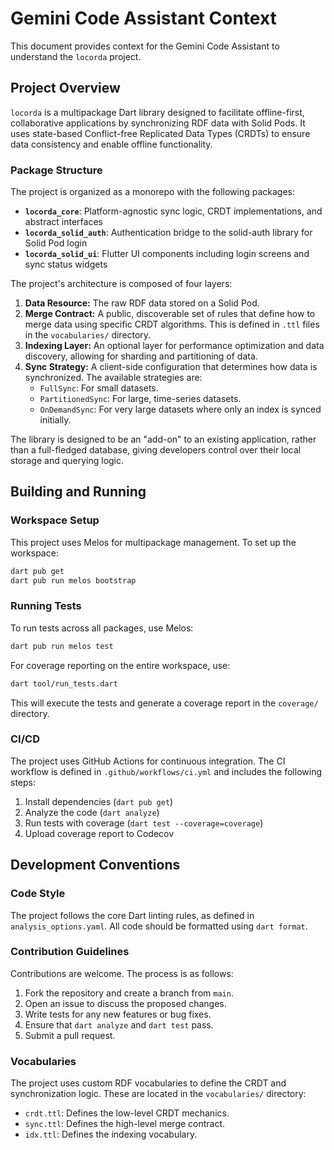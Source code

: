 # Gemini Code Assistant Context

This document provides context for the Gemini Code Assistant to understand the `locorda` project.

## Project Overview

`locorda` is a multipackage Dart library designed to facilitate offline-first, collaborative applications by synchronizing RDF data with Solid Pods. It uses state-based Conflict-free Replicated Data Types (CRDTs) to ensure data consistency and enable offline functionality.

### Package Structure

The project is organized as a monorepo with the following packages:

- **`locorda_core`**: Platform-agnostic sync logic, CRDT implementations, and abstract interfaces
- **`locorda_solid_auth`**: Authentication bridge to the solid-auth library for Solid Pod login
- **`locorda_solid_ui`**: Flutter UI components including login screens and sync status widgets

The project's architecture is composed of four layers:

1.  **Data Resource:** The raw RDF data stored on a Solid Pod.
2.  **Merge Contract:** A public, discoverable set of rules that define how to merge data using specific CRDT algorithms. This is defined in `.ttl` files in the `vocabularies/` directory.
3.  **Indexing Layer:** An optional layer for performance optimization and data discovery, allowing for sharding and partitioning of data.
4.  **Sync Strategy:** A client-side configuration that determines how data is synchronized. The available strategies are:
    *   `FullSync`: For small datasets.
    *   `PartitionedSync`: For large, time-series datasets.
    *   `OnDemandSync`: For very large datasets where only an index is synced initially.

The library is designed to be an "add-on" to an existing application, rather than a full-fledged database, giving developers control over their local storage and querying logic.

## Building and Running

### Workspace Setup

This project uses Melos for multipackage management. To set up the workspace:

```bash
dart pub get
dart pub run melos bootstrap
```

### Running Tests

To run tests across all packages, use Melos:

```bash
dart pub run melos test
```

For coverage reporting on the entire workspace, use:

```bash
dart tool/run_tests.dart
```

This will execute the tests and generate a coverage report in the `coverage/` directory.

### CI/CD

The project uses GitHub Actions for continuous integration. The CI workflow is defined in `.github/workflows/ci.yml` and includes the following steps:

1.  Install dependencies (`dart pub get`)
2.  Analyze the code (`dart analyze`)
3.  Run tests with coverage (`dart test --coverage=coverage`)
4.  Upload coverage report to Codecov

## Development Conventions

### Code Style

The project follows the core Dart linting rules, as defined in `analysis_options.yaml`. All code should be formatted using `dart format`.

### Contribution Guidelines

Contributions are welcome. The process is as follows:

1.  Fork the repository and create a branch from `main`.
2.  Open an issue to discuss the proposed changes.
3.  Write tests for any new features or bug fixes.
4.  Ensure that `dart analyze` and `dart test` pass.
5.  Submit a pull request.

### Vocabularies

The project uses custom RDF vocabularies to define the CRDT and synchronization logic. These are located in the `vocabularies/` directory:

*   `crdt.ttl`: Defines the low-level CRDT mechanics.
*   `sync.ttl`: Defines the high-level merge contract.
*   `idx.ttl`: Defines the indexing vocabulary.
